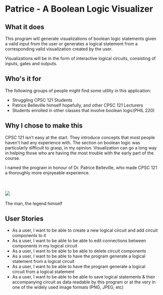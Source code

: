 # Patrice - A Boolean Logic Visualizer

## What it does
This program will generate visualizations of boolean logic statements given a 
valid input from the user or generates a logical statement from a corresponding
valid visualization created by the user.

Visualizations will be in the form of interactive logical circuits, 
consisting of inputs, gates and outputs.


## Who's it for
The following groups of people might find some utility in this application:
- Struggling CPSC 121 Students
- Patrice Belleville himself hopefully, and other CPSC 121 Lecturers
- Students enrolled in other classes that involve boolean logic(PHIL 220)

## Why I chose to make this
CPSC 121 isn't easy at the start. They introduce concepts that most people
haven't had any experience with. The section on boolean logic was particularly
difficult to grasp, in my opinion. Visualization can go a long way in helping 
those who are having the most trouble with the early part of the course. 

I named the program in honour of Dr. Patrice Belleville, who made CPSC 121
a thoroughly more enjoyeable experience. <br> </br> <br> </br>
<img src = "https://www.cs.ubc.ca/sites/default/files/styles/profile_page/public/people/belleville.jpg?h=2e255112&itok=1-exgS5S">
</img>
<br> </br>
The man, the legend himself


## User Stories
- As a user,  I want to be able to create a new logical circuit and add circuit components to it
- As a user,  I want to be able to be able to edit connections between components in my logical circuit
- As a user,  I want to be able to be able to delete circuit components
- As a user,  I want to be able to have the program generate a logical statement from a logical circuit
- As a user,  I want to be able to have the program generate a logical circuit from a logical statement
- As a user,  I want to be able to be able to save logical statements & their accompanying 
circuit as data readable by this program or at the very in one of the widely used image formats (PNG, JPEG, etc)